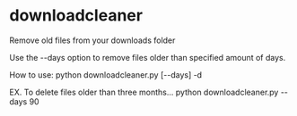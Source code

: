 # downloadcleaner

Remove old files from your downloads folder

Use the --days option to remove files older than specified amount of days.

How to use:
python downloadcleaner.py [--days] -d <Days>
  
EX.
To delete files older than three months...
python downloadcleaner.py --days 90
